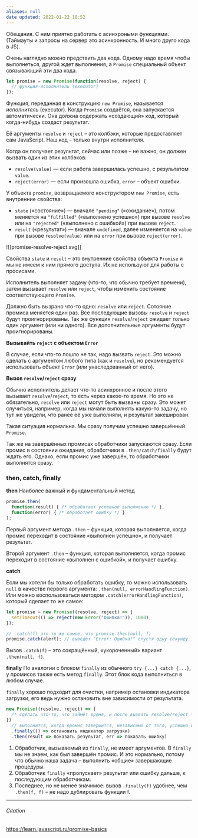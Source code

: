 ```yaml
---
aliases: null
date updated: 2022-01-22 18:52
---
```


Обещания. С ним приятно работать с асинхроными функциями. (Таймауты и запросы на сервер это асинхронность. И много друго кода в JS).

Очень наглядно можно предствить два кода. Одному надо время чтобы выполнеться, другой ждет выполнения,  а `Promise` специальный объект связывающий эти два кода.

```js
let promise = new Promise(function(resolve, reject) {
  // функция-исполнитель (executor)
});
```

Функция, переданная в конструкцию `new Promise`, называется _исполнитель_ (executor). Когда `Promise` создаётся, она запускается автоматически. Она должна содержать «создающий» код, который когда-нибудь создаст результат.

Её аргументы `resolve` и `reject` – это колбэки, которые предоставляет сам JavaScript. Наш код – только внутри исполнителя.

Когда он получает результат, сейчас или позже – не важно, он должен вызвать один из этих колбэков:

- `resolve(value)` — если работа завершилась успешно, с результатом `value`.
- `reject(error)` — если произошла ошибка, `error` – объект ошибки.

У объекта `promise`, возвращаемого конструктором `new Promise`, есть внутренние свойства:

- `state` («состояние») — вначале `"pending"` («ожидание»), потом меняется на `"fulfilled"` («выполнено успешно») при вызове `resolve` или на `"rejected"` («выполнено с ошибкой») при вызове `reject`.
- `result` («результат») — вначале `undefined`, далее изменяется на `value` при вызове `resolve(value)` или на `error` при вызове `reject(error)`.

![[promise-resolve-reject.svg]]

Свойства `state` и `result` – это внутренние свойства объекта `Promise` и мы не имеем к ним прямого доступа. Их не используют для работы с просисами.

Исполнитель выполняет задачу (что-то, что обычно требует времени), затем вызывает `resolve` или `reject`, чтобы изменить состояние соответствующего `Promise`.

Должно быть вызрано что-то одно: `resolve` или `reject`. Сотояние промиса меняется один раз. Все последующие вызовы `resolve` и `reject` будут проигнорированы.
Так же функция `resolve`/`reject` ожидает только один аргумент (или ни одного). Все дополнительные аргументы будут проигнорированы.

**Вызывайть `reject` с объектом `Error`**

В случае, если что-то пошло не так, надо вызвать `reject`. Это можно сделать с аргументом любого типа (как и `resolve`), но рекомендуется использовать объект `Error` (или унаследованный от него).

**Вызов `resolve`/`reject` сразу**

Обычно исполнитель делает что-то асинхронное и после этого вызывает `resolve`/`reject`, то есть через какое-то время. Но это не обязательно, `resolve` или `reject` могут быть вызваны сразу. Это может случиться, например, когда мы начали выполнять какую-то задачу, но тут же увидели, что ранее её уже выполняли, и результат закеширован.

Такая ситуация нормальна. Мы сразу получим успешно завершённый `Promise`.

Так же на завершённых промисах обработчики запускаются сразу. Если промис в состоянии ожидания, обработчики в `.then/catch/finally` будут ждать его. Однако, если промис уже завершён, то обработчики выполнятся сразу.

### then, catch, finally

**then** Наиболее важный и фундаментальный метод

```js
promise.then(
  function(result) { /* обработает успешное выполнение */ },
  function(error) { /* обработает ошибку */ }
);
```

Первый аргумент метода `.then` – функция, которая выполняется, когда промис переходит в состояние «выполнен успешно», и получает результат.

Второй аргумент `.then` – функция, которая выполняется, когда промис переходит в состояние «выполнен с ошибкой», и получает ошибку.

**catch**

Если мы хотели бы только обработать ошибку, то можно использовать `null` в качестве первого аргумента: `.then(null, errorHandlingFunction)`. Или можно воспользоваться методом `.catch(errorHandlingFunction)`, который сделает то же самое:

```js
let promise = new Promise((resolve, reject) => {
  setTimeout(() => reject(new Error("Ошибка!")), 1000);
});

// .catch(f) это то же самое, что promise.then(null, f)
promise.catch(alert); // выведет "Error: Ошибка!" спустя одну секунду
```

Вызов `.catch(f)` – это сокращённый, «укороченный» вариант `.then(null, f)`.

**finally**
По аналогии с блоком `finally` из обычного `try {...} catch {...}`, у промисов также есть метод `finally`. Этот блок кода выполниться в любом случае.

`finally` хорошо подходит для очистки, например остановки индикатора загрузки, его ведь нужно остановить вне зависимости от результата.

```js
new Promise((resolve, reject) => {
  /* сделать что-то, что займёт время, и после вызвать resolve/reject */
})
  // выполнится, когда промис завершится, независимо от того, успешно или нет
  .finally(() => остановить индикатор загрузки)
  .then(result => показать результат, err => показать ошибку)
```

1. Обработчик, вызываемый из `finally`, не имеет аргументов. В `finally` мы не знаем, как был завершён промис. И это нормально, потому что обычно наша задача – выполнить «общие» завершающие процедуры.
2. Обработчик `finally` «пропускает» результат или ошибку дальше, к последующим обработчикам.
3. Последнее, но не менее значимое: вызов `.finally(f)` удобнее, чем `.then(f, f)` – не надо дублировать функции f.

---

###### Citation

<https://learn.javascript.ru/promise-basics>
